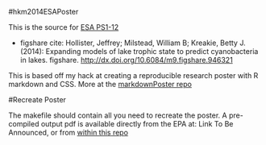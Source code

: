 #hkm2014ESAPoster

This is the source for [ESA PS1-12](http://eco.confex.com/eco/2014/webprogram/Paper48244.html)

- figshare cite: Hollister, Jeffrey; Milstead, William B; Kreakie, Betty J. (2014): Expanding models of lake trophic state to predict cyanobacteria in lakes. figshare. 
http://dx.doi.org/10.6084/m9.figshare.946321

This is based off my hack at creating a reproducible research poster with R markdown and CSS.  More at the [markdownPoster repo](https://github.com/jhollist/markdownPoster)

#Recreate Poster

The makefile should contain all you need to recreate the poster.  A pre-compiled output pdf is available directly from the EPA at: Link To Be Announced, or from [within this repo](https://github.com/jhollist/hkm2014ESA/blob/master/hkm2014ESAPoster.pdf?raw=true)